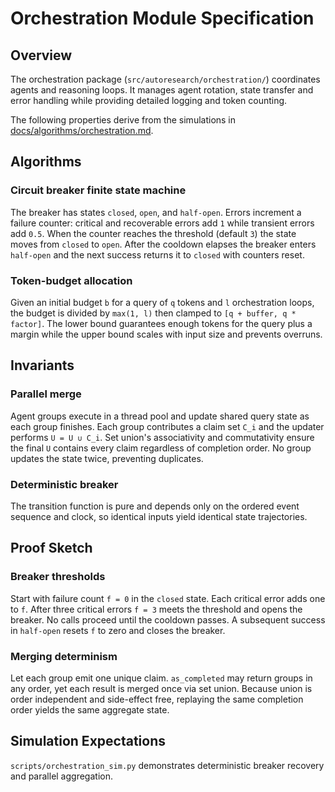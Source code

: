 # Orchestration Module Specification

## Overview

The orchestration package (`src/autoresearch/orchestration/`) coordinates
agents and reasoning loops. It manages agent rotation, state transfer and
error handling while providing detailed logging and token counting.

The following properties derive from the simulations in
[docs/algorithms/orchestration.md][d1].

## Algorithms

### Circuit breaker finite state machine

The breaker has states `closed`, `open`, and `half-open`. Errors increment a
failure counter: critical and recoverable errors add `1` while transient
errors add `0.5`. When the counter reaches the threshold (default `3`) the
state moves from `closed` to `open`. After the cooldown elapses the breaker
enters `half-open` and the next success returns it to `closed` with counters
reset.

### Token-budget allocation

Given an initial budget `b` for a query of `q` tokens and `l` orchestration
loops, the budget is divided by `max(1, l)` then clamped to `[q + buffer,
q * factor]`. The lower bound guarantees enough tokens for the query plus a
margin while the upper bound scales with input size and prevents overruns.

## Invariants

### Parallel merge

Agent groups execute in a thread pool and update shared query state as each
group finishes. Each group contributes a claim set `C_i` and the updater
performs `U = U ∪ C_i`. Set union's associativity and commutativity ensure
the final `U` contains every claim regardless of completion order. No group
updates the state twice, preventing duplicates.

### Deterministic breaker

The transition function is pure and depends only on the ordered event
sequence and clock, so identical inputs yield identical state trajectories.

## Proof Sketch

### Breaker thresholds

Start with failure count `f = 0` in the `closed` state. Each critical error
adds one to `f`. After three critical errors `f = 3` meets the threshold and
opens the breaker. No calls proceed until the cooldown passes. A subsequent
success in `half-open` resets `f` to zero and closes the breaker.

### Merging determinism

Let each group emit one unique claim. `as_completed` may return groups in any
order, yet each result is merged once via set union. Because union is order
independent and side-effect free, replaying the same completion order yields
the same aggregate state.

## Simulation Expectations

`scripts/orchestration_sim.py` demonstrates deterministic breaker recovery and
parallel aggregation.

[d1]: ../algorithms/orchestration.md

